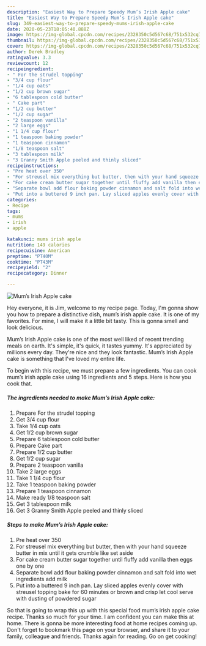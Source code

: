 ```yaml
---
description: "Easiest Way to Prepare Speedy Mum’s Irish Apple cake"
title: "Easiest Way to Prepare Speedy Mum’s Irish Apple cake"
slug: 349-easiest-way-to-prepare-speedy-mums-irish-apple-cake
date: 2020-05-23T18:05:40.888Z
image: https://img-global.cpcdn.com/recipes/2328350c5d567c68/751x532cq70/mums-irish-apple-cake-recipe-main-photo.jpg
thumbnail: https://img-global.cpcdn.com/recipes/2328350c5d567c68/751x532cq70/mums-irish-apple-cake-recipe-main-photo.jpg
cover: https://img-global.cpcdn.com/recipes/2328350c5d567c68/751x532cq70/mums-irish-apple-cake-recipe-main-photo.jpg
author: Derek Bradley
ratingvalue: 3.3
reviewcount: 12
recipeingredient:
- " For the strudel topping"
- "3/4 cup flour"
- "1/4 cup oats"
- "1/2 cup brown sugar"
- "6 tablespoon cold butter"
- " Cake part"
- "1/2 cup butter"
- "1/2 cup sugar"
- "2 teaspoon vanilla"
- "2 large eggs"
- "1 1/4 cup flour"
- "1 teaspoon baking powder"
- "1 teaspoon cinnamon"
- "1/8 teaspoon salt"
- "3 tablespoon milk"
- "3 Granny Smith Apple peeled and thinly sliced"
recipeinstructions:
- "Pre heat over 350"
- "For streusel mix everything but butter, then with your hand squeeze butter in mix until it gets crumble like set aside"
- "For cake cream butter sugar together until fluffy add vanilla then eggs one by one"
- "Separate bowl add flour baking powder cinnamon and salt fold into wet ingredients add milk"
- "Put into a buttered 9 inch pan. Lay sliced apples evenly cover with streusel topping bake for 60 minutes or brown and crisp let cool serve with dusting of powdered sugar"
categories:
- Recipe
tags:
- mums
- irish
- apple

katakunci: mums irish apple 
nutrition: 149 calories
recipecuisine: American
preptime: "PT40M"
cooktime: "PT43M"
recipeyield: "2"
recipecategory: Dinner

---
```



![Mum’s Irish Apple cake](https://img-global.cpcdn.com/recipes/2328350c5d567c68/751x532cq70/mums-irish-apple-cake-recipe-main-photo.jpg)

Hey everyone, it is Jim, welcome to my recipe page. Today, I'm gonna show you how to prepare a distinctive dish, mum’s irish apple cake. It is one of my favorites. For mine, I will make it a little bit tasty. This is gonna smell and look delicious.



Mum’s Irish Apple cake is one of the most well liked of recent trending meals on earth. It's simple, it's quick, it tastes yummy. It's appreciated by millions every day. They're nice and they look fantastic. Mum’s Irish Apple cake is something that I've loved my entire life.


To begin with this recipe, we must prepare a few ingredients. You can cook mum’s irish apple cake using 16 ingredients and 5 steps. Here is how you cook that.

<!--inarticleads1-->

##### The ingredients needed to make Mum’s Irish Apple cake:

1. Prepare  For the strudel topping
1. Get 3/4 cup flour
1. Take 1/4 cup oats
1. Get 1/2 cup brown sugar
1. Prepare 6 tablespoon cold butter
1. Prepare  Cake part
1. Prepare 1/2 cup butter
1. Get 1/2 cup sugar
1. Prepare 2 teaspoon vanilla
1. Take 2 large eggs
1. Take 1 1/4 cup flour
1. Take 1 teaspoon baking powder
1. Prepare 1 teaspoon cinnamon
1. Make ready 1/8 teaspoon salt
1. Get 3 tablespoon milk
1. Get 3 Granny Smith Apple peeled and thinly sliced




<!--inarticleads2-->

##### Steps to make Mum’s Irish Apple cake:

1. Pre heat over 350
1. For streusel mix everything but butter, then with your hand squeeze butter in mix until it gets crumble like set aside
1. For cake cream butter sugar together until fluffy add vanilla then eggs one by one
1. Separate bowl add flour baking powder cinnamon and salt fold into wet ingredients add milk
1. Put into a buttered 9 inch pan. Lay sliced apples evenly cover with streusel topping bake for 60 minutes or brown and crisp let cool serve with dusting of powdered sugar




So that is going to wrap this up with this special food mum’s irish apple cake recipe. Thanks so much for your time. I am confident you can make this at home. There is gonna be more interesting food at home recipes coming up. Don't forget to bookmark this page on your browser, and share it to your family, colleague and friends. Thanks again for reading. Go on get cooking!
